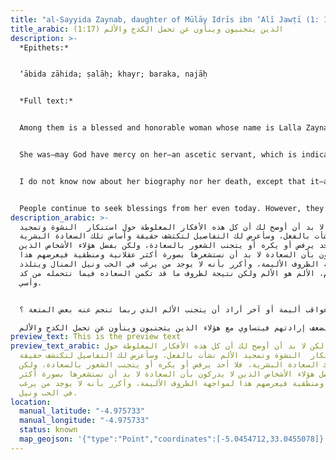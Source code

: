 ```yaml
---
title: "al-Sayyida Zaynab, daughter of Mūlāy Idrīs ibn ‘Alī Jawṭī (1: 17)"
title_arabic: (1:17) الذين يتجنبون وينأون عن تحمل الكدح والألم
description: >-
  *Epithets:*


  ‘ābida zāhida; ṣalāḥ; khayr; baraka, najāḥ


  *Full text:*


  Among them is a blessed and honorable woman whose name is Lalla Zaynab, daughter of the honorable sayyid, the well-known and exalted Mūlāy Idrīs Ibn Mūlāy Abī al-Ḥasan ‘Alī al-Ḥasanī al-Idrīsī al-Jawṭī al-‘Amrānī al-Tūnisī, who is buried in the happy shrine previously mentioned \[ v1: 14].


  She was—may God have mercy on her—an ascetic servant, which is indicated by her righteousness, as well as her goodness, blessing, and success. At night, she would leave the house with her female cousins to perform ziyāra at the Idrīsī shrine. One time, she was passing by a small shop—where she is currently buried—and she said: “Look at this house which my lord gave to me!” When she died, they buried her by the shop, as it was considered among her miracles.


  I do not know now about her biography nor her death, except that it—and God knows best—was in the middle of the second century after the millennium. She was alive during the entire month of Rajab of the year 1120 hijrī \[1708 miladī]. Her tomb is by the small shop near the Idrīsī shrine, and it is the meeting place for Dār al-Qayṭūn.


  People continue to seek blessings from her even today. However, they call her by the name of “Lalla Kanza,” as some among the ignorant common people and women who are not told history nor genealogy mistakenly believe that she is al-Sayyida Kanza, mother of our saint Idrīs of the Banī Fez. Yet, I learned from one of her honorable relatives who was more knowledgeable of her accounts and who tended her shrine [*ḍarīḥ*] that her name is Zaynab and that she is the daughter of Mūlāy Idrīs, son of Mūlāy ‘Alī, as we mentioned previously. I also learned that her husband was the favored sharīf, Mūlāy ‘Abd Allah, son of Mūlāy Āḥmad al-Ḥasanī al-Idrīsī al-Jawṭī, also from her lineage. The relative who tended her tomb also informed me of documents he had written containing some information about her and her husband’s affairs—only God knows best.
description_arabic: >-
  لكن لا بد أن أوضح لك أن كل هذه الأفكار المغلوطة حول استنكار  النشوة وتمجيد
  الألم نشأت بالفعل، وسأعرض لك التفاصيل لتكتشف حقيقة وأساس تلك السعادة البشرية،
  فلا أحد يرفض أو يكره أو يتجنب الشعور بالسعادة، ولكن بفضل هؤلاء الأشخاص الذين
  لا يدركون بأن السعادة لا بد أن نستشعرها بصورة أكثر عقلانية ومنطقية فيعرضهم هذا
  لمواجهة الظروف الأليمة، وأكرر بأنه لا يوجد من يرغب في الحب ونيل المنال ويتلذذ
  بالآلام، الألم هو الألم ولكن نتيجة لظروف ما قد تكمن السعاده فيما نتحمله من كد
  وأسي.


  و سأعرض مثال حي لهذا، من منا لم يتحمل جهد بدني شاق إلا من أجل الحصول على ميزة أو فائدة؟ ولكن من لديه الحق أن ينتقد شخص ما أراد أن يشعر بالسعادة التي لا تشوبها عواقب أليمة أو آخر أراد أن يتجنب الألم الذي ربما تنجم عنه بعض المتعة ؟ 

  علي الجانب الآخر نشجب ونستنكر هؤلاء الرجال المفتونون بنشوة اللحظة الهائمون في رغباتهم فلا يدركون ما يعقبها من الألم والأسي المحتم، واللوم كذلك يشمل هؤلاء الذين أخفقوا في واجباتهم نتيجة لضعف إرادتهم فيتساوي مع هؤلاء الذين يتجنبون وينأون عن تحمل الكدح والألم .
preview_text: This is the preview text
preview_text_arabic: لكن لا بد أن أوضح لك أن كل هذه الأفكار المغلوطة حول
  استنكار  النشوة وتمجيد الألم نشأت بالفعل، وسأعرض لك التفاصيل لتكتشف حقيقة
  وأساس تلك السعادة البشرية، فلا أحد يرفض أو يكره أو يتجنب الشعور بالسعادة، ولكن
  بفضل هؤلاء الأشخاص الذين لا يدركون بأن السعادة لا بد أن نستشعرها بصورة أكثر
  عقلانية ومنطقية فيعرضهم هذا لمواجهة الظروف الأليمة، وأكرر بأنه لا يوجد من يرغب
  في الحب ونيل.
location:
  manual_latitude: "-4.975733"
  manual_longitude: "-4.975733"
  status: known
  map_geojson: '{"type":"Point","coordinates":[-5.0454712,33.0455078]}'
---
```

